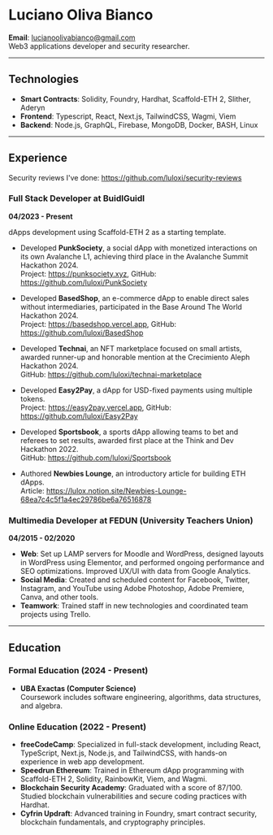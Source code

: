 # Luciano Oliva Bianco
**Email**: lucianoolivabianco@gmail.com  
Web3 applications developer and security researcher.

---

## Technologies

- **Smart Contracts**: Solidity, Foundry, Hardhat, Scaffold-ETH 2, Slither, Aderyn
- **Frontend**: Typescript, React, Next.js, TailwindCSS, Wagmi, Viem
- **Backend**: Node.js, GraphQL, Firebase, MongoDB, Docker, BASH, Linux

---

## Experience

Security reviews I've done: https://github.com/luloxi/security-reviews

### Full Stack Developer at BuidlGuidl
**04/2023 - Present**

dApps development using Scaffold-ETH 2 as a starting template.

- Developed **PunkSociety**, a social dApp with monetized interactions on its own Avalanche L1, achieving third place in the Avalanche Summit Hackathon 2024.  
  Project: https://punksociety.xyz, GitHub: https://github.com/luloxi/PunkSociety
  
- Developed **BasedShop**, an e-commerce dApp to enable direct sales without intermediaries, participated in the Base Around The World Hackathon 2024.  
  Project: https://basedshop.vercel.app, GitHub: https://github.com/luloxi/BasedShop
  
- Developed **Technai**, an NFT marketplace focused on small artists, awarded runner-up and honorable mention at the Crecimiento Aleph Hackathon 2024.  
  GitHub: https://github.com/luloxi/technai-marketplace
  
- Developed **Easy2Pay**, a dApp for USD-fixed payments using multiple tokens.  
  Project: https://easy2pay.vercel.app, GitHub: https://github.com/luloxi/Easy2Pay
  
- Developed **Sportsbook**, a sports dApp allowing teams to bet and referees to set results, awarded first place at the Think and Dev Hackathon 2022.  
  GitHub: https://github.com/luloxi/Sportsbook
  
- Authored **Newbies Lounge**, an introductory article for building ETH dApps.  
  Article: https://lulox.notion.site/Newbies-Lounge-68ea7c4c5f1a4ec29786be6a76516878

### Multimedia Developer at FEDUN (University Teachers Union)
**04/2015 - 02/2020**

- **Web**: Set up LAMP servers for Moodle and WordPress, designed layouts in WordPress using Elementor, and performed ongoing performance and SEO optimizations. Improved UX/UI with data from Google Analytics.
- **Social Media**: Created and scheduled content for Facebook, Twitter, Instagram, and YouTube using Adobe Photoshop, Adobe Premiere, Canva, and other tools.
- **Teamwork**: Trained staff in new technologies and coordinated team projects using Trello.

---

## Education

### Formal Education (2024 - Present)

- **UBA Exactas (Computer Science)**  
  Coursework includes software engineering, algorithms, data structures, and algebra.

### Online Education (2022 - Present)

- **freeCodeCamp**: Specialized in full-stack development, including React, TypeScript, Next.js, Node.js, and TailwindCSS, with hands-on experience in web app development.
- **Speedrun Ethereum**: Trained in Ethereum dApp programming with Scaffold-ETH 2, Solidity, RainbowKit, Viem, and Wagmi.
- **Blockchain Security Academy**: Graduated with a score of 87/100. Studied blockchain vulnerabilities and secure coding practices with Hardhat.
- **Cyfrin Updraft**: Advanced training in Foundry, smart contract security, blockchain fundamentals, and cryptography principles.
